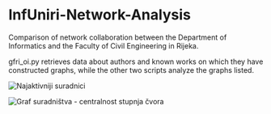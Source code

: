 # InfUniri-Network-Analysis
Comparison of network collaboration between the Department of Informatics and the Faculty of Civil Engineering in Rijeka.

gfri_oi.py retrieves data about authors and known works on which they have constructed graphs, while the other two scripts analyze the graphs listed.

![Najaktivniji suradnici](https://github.com/severovicivan/InfUniri-Network-Analysis/blob/master/najaktivniji.png)

![Graf suradništva - centralnost stupnja čvora](https://github.com/severovicivan/InfUniri-Network-Analysis/blob/master/graf_degcent.png)
